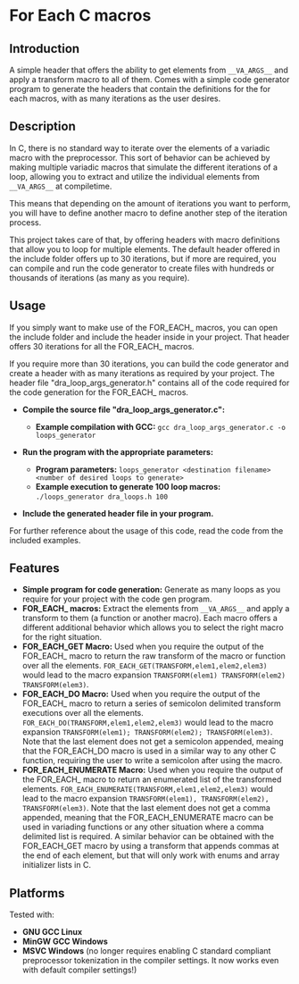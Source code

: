 # For Each C macros

## Introduction
A simple header that offers the ability to get elements from ```__VA_ARGS__``` and apply a transform macro to all of them.
Comes with a simple code generator program to generate the headers that contain the definitions for the for each macros, with as many iterations as the user desires.

## Description
In C, there is no standard way to iterate over the elements of a variadic macro with the preprocessor. This sort of behavior can be achieved by making multiple variadic macros that simulate the different iterations of a loop, allowing you to extract and utilize the individual elements from ```__VA_ARGS__``` at compiletime.

This means that depending on the amount of iterations you want to perform, you will have to define another macro to define another step of the iteration process.

This project takes care of that, by offering headers with macro definitions that allow you to loop for multiple elements. The default header offered in the include folder offers up to 30 iterations, but if more are required, you can compile and run the code generator to create files with hundreds or thousands of iterations (as many as you require).

## Usage
If you simply want to make use of the FOR_EACH_ macros, you can open the include folder and include the header inside in your project. That header offers 30 iterations for all the FOR_EACH_ macros.

If you require more than 30 iterations, you can build the code generator and create a header with as many iterations as required by your project.
The header file "dra_loop_args_generator.h" contains all of the code required for the code generation for the FOR_EACH_ macros.

- **Compile the source file "dra_loop_args_generator.c":**
	- **Example compilation with GCC:** ```gcc dra_loop_args_generator.c -o loops_generator```

- **Run the program with the appropriate parameters:**
	- **Program parameters:** ```loops_generator <destination filename> <number of desired loops to generate>```
 	- **Example execution to generate 100 loop macros:** ```./loops_generator dra_loops.h 100```

- **Include the generated header file in your program.**

For further reference about the usage of this code, read the code from the included examples.

## Features
- **Simple program for code generation:** Generate as many loops as you require for your project with the code gen program.
- **FOR_EACH_ macros:** Extract the elements from ```__VA_ARGS__``` and apply a transform to them (a function or another macro). Each macro offers a different additional behavior which allows you to select the right macro for the right situation.
- **FOR_EACH_GET Macro:** Used when you require the output of the FOR_EACH_ macro to return the raw transform of the macro or function over all the elements. ```FOR_EACH_GET(TRANSFORM,elem1,elem2,elem3)``` would lead to the macro expansion ```TRANSFORM(elem1) TRANSFORM(elem2) TRANSFORM(elem3)```.
- **FOR_EACH_DO Macro:** Used when you require the output of the FOR_EACH_ macro to return a series of semicolon delimited transform executions over all the elements. ```FOR_EACH_DO(TRANSFORM,elem1,elem2,elem3)``` would lead to the macro expansion ```TRANSFORM(elem1); TRANSFORM(elem2); TRANSFORM(elem3)```. Note that the last element does not get a semicolon appended, meaing that the FOR_EACH_DO macro is used in a similar way to any other C function, requiring the user to write a semicolon after using the macro.
- **FOR_EACH_ENUMERATE Macro:** Used when you require the output of the FOR_EACH_ macro to return an enumerated list of the transformed elements. ```FOR_EACH_ENUMERATE(TRANSFORM,elem1,elem2,elem3)``` would lead to the macro expansion ```TRANSFORM(elem1), TRANSFORM(elem2), TRANSFORM(elem3)```. Note that the last element does not get a comma appended, meaning that the FOR_EACH_ENUMERATE macro can be used in variading functions or any other situation where a comma delimited list is required. A similar behavior can be obtained with the FOR_EACH_GET macro by using a transform that appends commas at the end of each element, but that will only work with enums and array initializer lists in C.


## Platforms
Tested with:
- **GNU GCC Linux**
- **MinGW GCC Windows**
- **MSVC Windows** (no longer requires enabling C standard compliant preprocessor tokenization in the compiler settings. It now works even with default compiler settings!)
